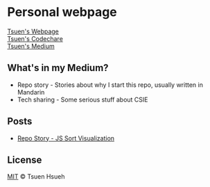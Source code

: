 # Personal webpage  
  
[Tsuen's Webpage](https://michael21910.github.io/index.html)  
[Tsuen's Codechare](https://michael21910.github.io/code/index.html)  
[Tsuen's Medium](https://tsuenhsueh.medium.com)  
  
## What's in my Medium?
* Repo story - Stories about why I start this repo, usually written in Mandarin  
* Tech sharing - Some serious stuff about CSIE  
  
## Posts
* [Repo Story - JS Sort Visualization](https://tsuenhsueh.medium.com/repo-story-js-sort-visualization-1afbfd63d0d3)  
  
## License
[MIT](LICENSE) © Tsuen Hsueh
